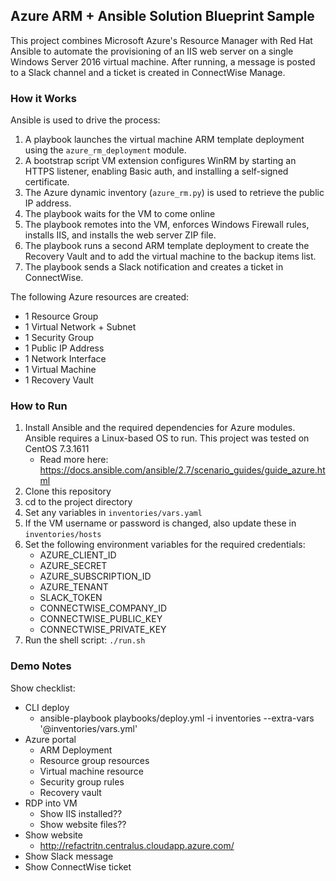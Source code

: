 ## Azure ARM + Ansible Solution Blueprint Sample

This project combines Microsoft Azure's Resource Manager with Red Hat Ansible to automate the provisioning of an IIS web server on a single Windows Server 2016 virtual machine. After running, a message is posted to a Slack channel and a ticket is created in ConnectWise Manage.


### How it Works

Ansible is used to drive the process: 

1. A playbook launches the virtual machine ARM template deployment using the `azure_rm_deployment` module.
2. A bootstrap script VM extension configures WinRM by starting an HTTPS listener, enabling Basic auth, and installing a self-signed certificate.
2. The Azure dynamic inventory (`azure_rm.py`) is used to retrieve the public IP address. 
3. The playbook waits for the VM to come online
4. The playbook remotes into the VM, enforces Windows Firewall rules, installs IIS, and installs the web server ZIP file.
5. The playbook runs a second ARM template deployment to create the Recovery Vault and to add the virtual machine to the backup items list.
6. The playbook sends a Slack notification and creates a ticket in ConnectWise.

The following Azure resources are created:

* 1  Resource Group
* 1  Virtual Network + Subnet
* 1  Security Group
* 1  Public IP Address
* 1  Network Interface
* 1  Virtual Machine
* 1  Recovery Vault


### How to Run

1. Install Ansible and the required dependencies for Azure modules. Ansible requires a Linux-based OS to run. This project was tested on CentOS 7.3.1611
    * Read more here: https://docs.ansible.com/ansible/2.7/scenario_guides/guide_azure.html
2. Clone this repository
3. cd to the project directory
4. Set any variables in `inventories/vars.yaml`
5. If the VM username or password is changed, also update these in `inventories/hosts`
6. Set the following environment variables for the required credentials:
    * AZURE_CLIENT_ID
    * AZURE_SECRET
    * AZURE_SUBSCRIPTION_ID
    * AZURE_TENANT
    * SLACK_TOKEN
    * CONNECTWISE_COMPANY_ID
    * CONNECTWISE_PUBLIC_KEY
    * CONNECTWISE_PRIVATE_KEY
7. Run the shell script: `./run.sh`


### Demo Notes

Show checklist:

* CLI deploy
    * ansible-playbook playbooks/deploy.yml -i inventories --extra-vars '@inventories/vars.yml'
* Azure portal
    * ARM Deployment
    * Resource group resources
    * Virtual machine resource
    * Security group rules
    * Recovery vault
* RDP into VM
    * Show IIS installed??
    * Show website files??
* Show website
    * http://refactritn.centralus.cloudapp.azure.com/
* Show Slack message
* Show ConnectWise ticket